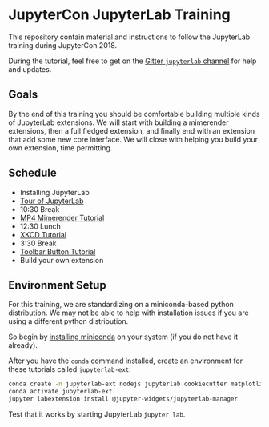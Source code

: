 # JupyterCon JupyterLab Training

This repository contain material and instructions to follow the JupyterLab training during JupyterCon 2018.

During the tutorial, feel free to get on the [Gitter `jupyterlab` channel](https://gitter.im/jupyterlab/jupyterlab) for help and updates.

## Goals
By the end of this training you should be comfortable building multiple kinds of JupyterLab extensions. We will start with building a mimerender extensions, then a full fledged extension, and finally end with an extension that add some new core interface. We will close with helping you build your own extension, time permitting.


## Schedule

* Installing JupyterLab
* [Tour of JupyterLab](https://github.com/jupyterlab/jupyterlab-demo)
* 10:30 Break
* [MP4 Mimerender Tutorial](https://github.com/jupyterlab/jupyterlab-mp4/blob/master/tutorial.md)
* 12:30 Lunch
* [XKCD Tutorial](https://jupyterlab.readthedocs.io/en/stable/developer/xkcd_extension_tutorial.html)
* 3:30 Break
* [Toolbar Button Tutorial](https://github.com/jupyterlab/runall-extension)
* Build your own extension


## Environment Setup

For this training, we are standardizing on a miniconda-based python distribution.
We may not be able to help with installation issues if
you are using a different python distribution.

So begin by [installing miniconda](https://conda.io/docs/user-guide/install/) on your system (if you do not have it already).

After you have the `conda` command installed, create an environment for these tutorials called `jupyterlab-ext`: 

```bash
conda create -n jupyterlab-ext nodejs jupyterlab cookiecutter matplotlib scipy ipywidgets python=3.6 -c conda-forge
conda activate jupyterlab-ext
jupyter labextension install @jupyter-widgets/jupyterlab-manager
```

Test that it works by starting JupyterLab `jupyter lab`.


